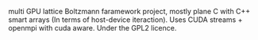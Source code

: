 multi GPU lattice Boltzmann faramework project, mostly plane C with C++ smart arrays (In terms of host-device iteraction).
Uses CUDA streams + openmpi with cuda aware.
Under the GPL2 licence.

